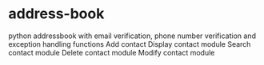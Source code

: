 # address-book
python addressbook
with email verification, phone number verification and exception handling
functions
Add contact
Display contact module
Search contact module
Delete contact module
Modify contact module
